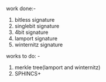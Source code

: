 work done:-

1. bitless signature
2. singlebit signature
3. 4bit signature
4. lamport signature
5. winternitz signature

works to do: -

1. merkle tree(lamport and winternitz)
2. SPHINCS+
